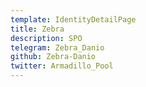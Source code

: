 ```yaml
---
template: IdentityDetailPage
title: Zebra
description: SPO
telegram: Zebra_Danio
github: Zebra-Danio
twitter: Armadillo_Pool
---
```

